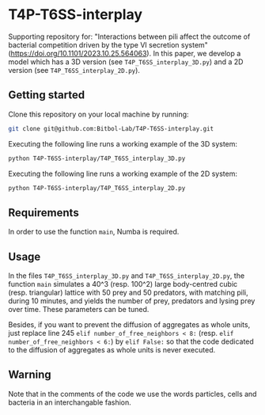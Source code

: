 # T4P-T6SS-interplay

Supporting repository for: "Interactions between pili affect the outcome of bacterial competition driven by the type VI secretion system" (https://doi.org/10.1101/2023.10.25.564063). In this paper, we develop a model which has a 3D version (see `T4P_T6SS_interplay_3D.py`) and a 2D version (see `T4P_T6SS_interplay_2D.py`).

## Getting started ##

Clone this repository on your local machine by running:

```bash
git clone git@github.com:Bitbol-Lab/T4P-T6SS-interplay.git
``` 
 

Executing the following line runs a working example of the 3D system:
```bash
python T4P-T6SS-interplay/T4P_T6SS_interplay_3D.py
```

Executing the following line runs a working example of the 2D system:
```bash
python T4P-T6SS-interplay/T4P_T6SS_interplay_2D.py
``` 


## Requirements ##

In order to use the function `main`, Numba is required.

## Usage ##

In the files `T4P_T6SS_interplay_3D.py` and `T4P_T6SS_interplay_2D.py`, the function
`
main
`
simulates a 40^3 (resp. 100^2) large body-centred cubic (resp. triangular) lattice with 50 prey and 50 predators, with matching pili, during 10 minutes, and yields the number of prey, predators and lysing prey over time. These parameters can be tuned.

Besides, if you want to prevent the diffusion of aggregates as whole units, just replace line 245 `elif number_of_free_neighbors < 8:` (resp. `elif number_of_free_neighbors < 6:`) by `elif False:` so that the code dedicated to the diffusion of aggregates as whole units is never executed.

## Warning ##

Note that in the comments of the code we use the words particles, cells and bacteria in an interchangable fashion.
